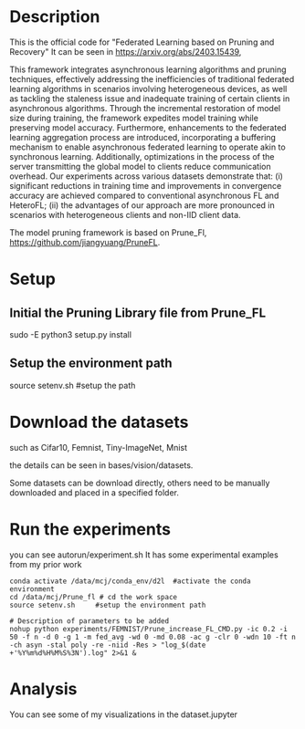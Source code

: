 # Description
This is the official code for "Federated Learning based on Pruning and Recovery"
It can be seen in https://arxiv.org/abs/2403.15439,


This framework integrates asynchronous learning algorithms and pruning techniques, effectively addressing the inefficiencies of traditional federated learning algorithms in scenarios involving heterogeneous devices, as well as tackling the staleness issue and inadequate training of certain clients in asynchronous algorithms. Through the incremental restoration of model size during training, the framework expedites model training while preserving model accuracy. Furthermore, enhancements to the federated learning aggregation process are introduced, incorporating a buffering mechanism to enable asynchronous federated learning to operate akin to synchronous learning. Additionally, optimizations in the process of the server transmitting the global model to clients reduce communication overhead. Our experiments across various datasets demonstrate that: (i) significant reductions in training time and improvements in convergence accuracy are achieved compared to conventional asynchronous FL and HeteroFL; (ii) the advantages of our approach are more pronounced in scenarios with heterogeneous clients and non-IID client data.

The model pruning framework is based on Prune_Fl, https://github.com/jiangyuang/PruneFL.

# Setup
## Initial the Pruning Library file from Prune_FL

sudo -E python3 setup.py install

## Setup the environment path

source setenv.sh     #setup the path

# Download the datasets
such as Cifar10, Femnist, Tiny-ImageNet, Mnist

the details can be seen in bases/vision/datasets. 

Some datasets can be download directly, others need to be manually downloaded and placed in a specified folder.


# Run the experiments
you can see autorun/experiment.sh
It has some experimental examples from my prior work

```
conda activate /data/mcj/conda_env/d2l  #activate the conda environment
cd /data/mcj/Prune_fl # cd the work space
source setenv.sh     #setup the environment path

# Description of parameters to be added
nohup python experiments/FEMNIST/Prune_increase_FL_CMD.py -ic 0.2 -i 50 -f n -d 0 -g 1 -m fed_avg -wd 0 -md 0.08 -ac g -clr 0 -wdn 10 -ft n -ch asyn -stal poly -re -niid -Res > "log_$(date +'%Y%m%d%H%M%S%3N').log" 2>&1 &
```


# Analysis

You can see some of my visualizations in the dataset.jupyter
